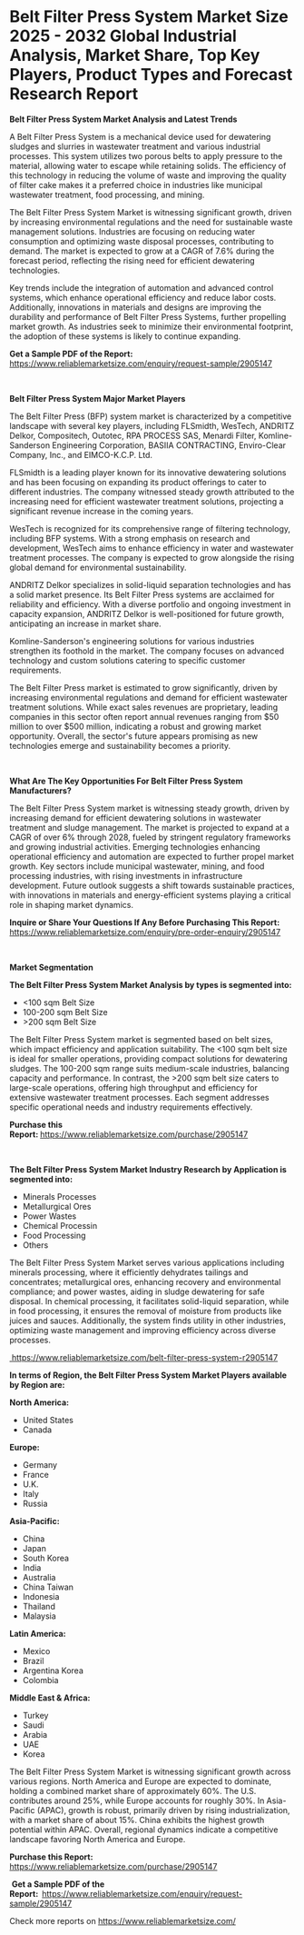 <p><h1>Belt Filter Press System Market Size 2025 - 2032 Global Industrial Analysis, Market Share, Top Key Players, Product Types and Forecast Research Report</h1></p><p><strong>Belt Filter Press System Market Analysis and Latest Trends</strong></p>
<p><p>A Belt Filter Press System is a mechanical device used for dewatering sludges and slurries in wastewater treatment and various industrial processes. This system utilizes two porous belts to apply pressure to the material, allowing water to escape while retaining solids. The efficiency of this technology in reducing the volume of waste and improving the quality of filter cake makes it a preferred choice in industries like municipal wastewater treatment, food processing, and mining.</p><p>The Belt Filter Press System Market is witnessing significant growth, driven by increasing environmental regulations and the need for sustainable waste management solutions. Industries are focusing on reducing water consumption and optimizing waste disposal processes, contributing to demand. The market is expected to grow at a CAGR of 7.6% during the forecast period, reflecting the rising need for efficient dewatering technologies. </p><p>Key trends include the integration of automation and advanced control systems, which enhance operational efficiency and reduce labor costs. Additionally, innovations in materials and designs are improving the durability and performance of Belt Filter Press Systems, further propelling market growth. As industries seek to minimize their environmental footprint, the adoption of these systems is likely to continue expanding.</p></p>
<p><strong>Get a Sample PDF of the Report:&nbsp;</strong> <a href="https://www.reliablemarketsize.com/enquiry/request-sample/2905147?utm_campaign=2459&utm_medium=2&utm_source=Github&utm_content=ia&utm_term=12032025&utm_id=belt-filter-press-system">https://www.reliablemarketsize.com/enquiry/request-sample/2905147</a></p>
<p>&nbsp;</p>
<p><strong>Belt Filter Press System Major Market Players</strong></p>
<p><p>The Belt Filter Press (BFP) system market is characterized by a competitive landscape with several key players, including FLSmidth, WesTech, ANDRITZ Delkor, Compositech, Outotec, RPA PROCESS SAS, Menardi Filter, Komline-Sanderson Engineering Corporation, BASIIA CONTRACTING, Enviro-Clear Company, Inc., and EIMCO-K.C.P. Ltd. </p><p>FLSmidth is a leading player known for its innovative dewatering solutions and has been focusing on expanding its product offerings to cater to different industries. The company witnessed steady growth attributed to the increasing need for efficient wastewater treatment solutions, projecting a significant revenue increase in the coming years.</p><p>WesTech is recognized for its comprehensive range of filtering technology, including BFP systems. With a strong emphasis on research and development, WesTech aims to enhance efficiency in water and wastewater treatment processes. The company is expected to grow alongside the rising global demand for environmental sustainability.</p><p>ANDRITZ Delkor specializes in solid-liquid separation technologies and has a solid market presence. Its Belt Filter Press systems are acclaimed for reliability and efficiency. With a diverse portfolio and ongoing investment in capacity expansion, ANDRITZ Delkor is well-positioned for future growth, anticipating an increase in market share.</p><p>Komline-Sanderson's engineering solutions for various industries strengthen its foothold in the market. The company focuses on advanced technology and custom solutions catering to specific customer requirements.</p><p>The Belt Filter Press market is estimated to grow significantly, driven by increasing environmental regulations and demand for efficient wastewater treatment solutions. While exact sales revenues are proprietary, leading companies in this sector often report annual revenues ranging from $50 million to over $500 million, indicating a robust and growing market opportunity. Overall, the sector's future appears promising as new technologies emerge and sustainability becomes a priority.</p></p>
<p>&nbsp;</p>
<p><strong>What Are The Key Opportunities For Belt Filter Press System Manufacturers?</strong></p>
<p><p>The Belt Filter Press System market is witnessing steady growth, driven by increasing demand for efficient dewatering solutions in wastewater treatment and sludge management. The market is projected to expand at a CAGR of over 6% through 2028, fueled by stringent regulatory frameworks and growing industrial activities. Emerging technologies enhancing operational efficiency and automation are expected to further propel market growth. Key sectors include municipal wastewater, mining, and food processing industries, with rising investments in infrastructure development. Future outlook suggests a shift towards sustainable practices, with innovations in materials and energy-efficient systems playing a critical role in shaping market dynamics.</p></p>
<p><strong>Inquire or Share Your Questions If Any Before Purchasing This Report:</strong> <a href="https://www.reliablemarketsize.com/enquiry/pre-order-enquiry/2905147?utm_campaign=2459&utm_medium=2&utm_source=Github&utm_content=ia&utm_term=12032025&utm_id=belt-filter-press-system">https://www.reliablemarketsize.com/enquiry/pre-order-enquiry/2905147</a></p>
<p>&nbsp;</p>
<p><strong>Market Segmentation</strong></p>
<p><strong>The Belt Filter Press System Market Analysis by types is segmented into:</strong></p>
<p><ul><li><100 sqm Belt Size</li><li>100-200 sqm Belt Size</li><li>>200 sqm Belt Size</li></ul></p>
<p><p>The Belt Filter Press System market is segmented based on belt sizes, which impact efficiency and application suitability. The <100 sqm belt size is ideal for smaller operations, providing compact solutions for dewatering sludges. The 100-200 sqm range suits medium-scale industries, balancing capacity and performance. In contrast, the >200 sqm belt size caters to large-scale operations, offering high throughput and efficiency for extensive wastewater treatment processes. Each segment addresses specific operational needs and industry requirements effectively.</p></p>
<p><strong>Purchase this Report:&nbsp;</strong><a href="https://www.reliablemarketsize.com/purchase/2905147?utm_campaign=2459&utm_medium=2&utm_source=Github&utm_content=ia&utm_term=12032025&utm_id=belt-filter-press-system">https://www.reliablemarketsize.com/purchase/2905147</a></p>
<p>&nbsp;</p>
<p><strong>The Belt Filter Press System Market Industry Research by Application is segmented into:</strong></p>
<p><ul><li>Minerals Processes</li><li>Metallurgical Ores</li><li>Power Wastes</li><li>Chemical Processin</li><li>Food Processing</li><li>Others</li></ul></p>
<p><p>The Belt Filter Press System Market serves various applications including minerals processing, where it efficiently dehydrates tailings and concentrates; metallurgical ores, enhancing recovery and environmental compliance; and power wastes, aiding in sludge dewatering for safe disposal. In chemical processing, it facilitates solid-liquid separation, while in food processing, it ensures the removal of moisture from products like juices and sauces. Additionally, the system finds utility in other industries, optimizing waste management and improving efficiency across diverse processes.</p></p>
<p><a href="https://www.reliablemarketsize.com/belt-filter-press-system-r2905147?utm_campaign=2459&utm_medium=2&utm_source=Github&utm_content=ia&utm_term=12032025&utm_id=belt-filter-press-system">&nbsp;https://www.reliablemarketsize.com/belt-filter-press-system-r2905147</a></p>
<p><strong>In terms of Region, the Belt Filter Press System Market Players available by Region are:</strong></p>
<p>
    <p> <strong> North America: </strong>
        <ul>
            <li>United States</li>
            <li>Canada</li>
        </ul>
        </p> 
    <p> <strong> Europe: </strong>
        <ul>
            <li>Germany</li>
            <li>France</li>
            <li>U.K.</li>
            <li>Italy</li>
            <li>Russia</li>
        </ul>
        </p> 
    <p> <strong> Asia-Pacific: </strong>
        <ul>
            <li>China</li>
            <li>Japan</li>
            <li>South Korea</li>
            <li>India</li>
            <li>Australia</li>
            <li>China Taiwan</li>
            <li>Indonesia</li>
            <li>Thailand</li>
            <li>Malaysia</li>
        </ul>
        </p> 
    <p> <strong> Latin America: </strong>
        <ul>
            <li>Mexico</li>
            <li>Brazil</li>
            <li>Argentina Korea</li>
            <li>Colombia</li>
        </ul>
        </p> 
    <p> <strong> Middle East & Africa: </strong>
        <ul>
            <li>Turkey</li>
            <li>Saudi</li>
            <li>Arabia</li>
            <li>UAE</li>
            <li>Korea</li>
        </ul>
    </p>
    </p>
<p><p>The Belt Filter Press System Market is witnessing significant growth across various regions. North America and Europe are expected to dominate, holding a combined market share of approximately 60%. The U.S. contributes around 25%, while Europe accounts for roughly 30%. In Asia-Pacific (APAC), growth is robust, primarily driven by rising industrialization, with a market share of about 15%. China exhibits the highest growth potential within APAC. Overall, regional dynamics indicate a competitive landscape favoring North America and Europe.</p></p>
<p><strong>Purchase this Report: </strong><a href="https://www.reliablemarketsize.com/purchase/2905147?utm_campaign=2459&utm_medium=2&utm_source=Github&utm_content=ia&utm_term=12032025&utm_id=belt-filter-press-system">https://www.reliablemarketsize.com/purchase/2905147</a></p>
<p>&nbsp;<strong>Get a Sample PDF of the Report:&nbsp;&nbsp;</strong><a href="https://www.reliablemarketsize.com/enquiry/request-sample/2905147?utm_campaign=2459&utm_medium=2&utm_source=Github&utm_content=ia&utm_term=12032025&utm_id=belt-filter-press-system">https://www.reliablemarketsize.com/enquiry/request-sample/2905147</a></p>
<p><strong></strong></p>
<p>Check more reports on <a href="https://www.reliablemarketsize.com/?utm_campaign=2459&utm_medium=2&utm_source=Github&utm_content=ia&utm_term=12032025&utm_id=belt-filter-press-system">https://www.reliablemarketsize.com/</a></p>
